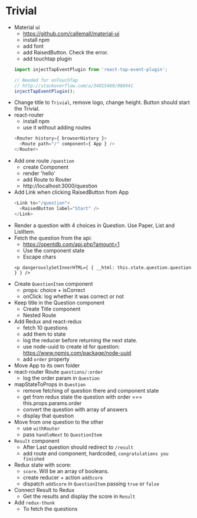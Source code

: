 # Trivial

- Material ui
  - https://github.com/callemall/material-ui
  - install npm
  - add font
  - add RaisedButton. Check the error.
  - add touchtap plugin
  ```javascript
  import injectTapEventPlugin from 'react-tap-event-plugin';

  // Needed for onTouchTap
  // http://stackoverflow.com/a/34015469/988941
  injectTapEventPlugin();
  ```
- Change title to `Trivial`, remove logo, change height. Button should start the Trivial.
- react-router
  - install npm
  - use it without adding routes
  ```javascript
  <Router history={ browserHistory }>
    <Route path="/" component={ App } />
  </Router>
  ```
- Add one route `/question`
  - create Component
  - render 'hello'
  - add Route to Router
  - http://localhost:3000/question
- Add Link when clicking RaisedButton from App
  ```javascript
  <Link to="/question">
    <RaisedButton label="Start" />
  </Link>
  ```
- Render a question with 4 choices in Question. Use Paper, List and ListItem.
- Fetch the question from the api:
  - https://opentdb.com/api.php?amount=1
  - Use the component state
  - Escape chars
  ```
  <p dangerouslySetInnerHTML={ { __html: this.state.question.question } } />
  ```
- Create `QuestionItem` component
  - props: choice + isCorrect
  - onClick: log whether it was correct or not
- Keep title in the Question component
  - Create Title component
  - Nested Route
- Add Redux and react-redux
  - fetch 10 questions
  - add them to state
  - log the reducer before returning the next state.
  - use node-uuid to create id for question: https://www.npmjs.com/package/node-uuid
  - add `order` property
- Move App to its own folder
- react-router Route `questions/:order`
  - log the order param in `Question`
- mapStateToProps in `Question`
  - remove fetching of question there and component state
  - get from redux state the question with order === this.props.params.order
  - convert the question with array of answers
  - display that question
- Move from one question to the other
  - use `withRouter`
  - pass `handleNext` to `QuestionItem`
- `Result` component
  - After Last question should redirect to `/result`
  - add route and component, hardcoded, `congratulations you finished`
- Redux state with score:
  - `score`. Will be an array of booleans.
  - create reducer + action `addScore`
  - dispatch `addScore` in `QuestionItem` passing `true` or `false`
- Connect Result to Redux
  - Get the results and display the score in `Result`
- Add `redux-thunk`
  - To fetch the questions
